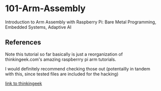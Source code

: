 101-Arm-Assembly
================

Introduction to Arm Assembly with Raspberry Pi:  Bare Metal Programming, Embedded Systems, Adaptive AI

## References

Note this tutorial so far basically is just a reorganization of thinkingeek.com's amazing raspberrry pi arm tutorials. 

I would definitely recommend checking those out (potentailly in tandem with this, since tested files are included for the hacking)

[link to thinkingeek](http://thinkingeek.com/)
